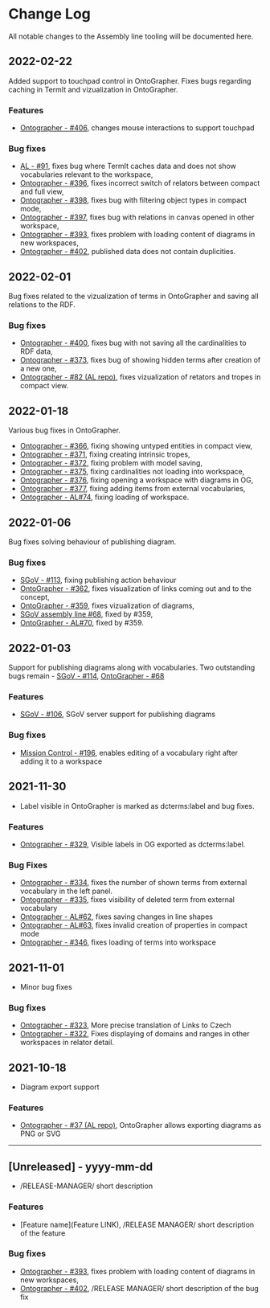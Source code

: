 
# Change Log
All notable changes to the Assembly line tooling will be documented here.

## 2022-02-22
Added support to touchpad control in OntoGrapher. Fixes bugs regarding caching in TermIt and vizualization in OntoGrapher.

### Features
- [Ontographer - #406](https://github.com/opendata-mvcr/ontoGrapher/issues/406), changes mouse interactions to support touchpad
 
### Bug fixes
- [AL - #91](https://github.com/opendata-mvcr/sgov-assembly-line/issues/91), fixes bug where TermIt caches data and does not show vocabularies relevant to the workspace,
- [Ontographer - #396](https://github.com/opendata-mvcr/ontoGrapher/issues/396), fixes incorrect switch of relators between compact and full view,
- [Ontographer - #398](https://github.com/opendata-mvcr/ontoGrapher/issues/398), fixes bug with filtering object types in compact mode,
- [Ontographer - #397](https://github.com/opendata-mvcr/ontoGrapher/issues/397), fixes bug with relations in canvas opened in other workspace,
- [Ontographer - #393](https://github.com/opendata-mvcr/ontoGrapher/issues/393), fixes problem with loading content of diagrams in new workspaces,
- [Ontographer - #402](https://github.com/opendata-mvcr/ontoGrapher/issues/402), published data does not contain duplicities.

## 2022-02-01
Bug fixes related to the vizualization of terms in OntoGrapher and saving all relations to the RDF.

### Bug fixes
- [Ontographer - #400](https://github.com/opendata-mvcr/ontoGrapher/issues/400), fixes bug with not saving all the cardinalities to RDF data,
- [Ontographer - #373](https://github.com/opendata-mvcr/ontoGrapher/issues/373), fixes bug of showing hidden terms after creation of a new one,
- [Ontographer - #82 (AL repo)](https://github.com/opendata-mvcr/sgov-assembly-line/issues/82), fixes vizualization of retators and tropes in compact view.


## 2022-01-18
Various bug fixes in OntoGrapher.

- [Ontographer - #366](https://github.com/opendata-mvcr/ontoGrapher/issues/366), fixing showing untyped entities in compact view,
- [Ontographer - #371](https://github.com/opendata-mvcr/ontoGrapher/issues/371), fixing creating intrinsic tropes,
- [Ontographer - #372](https://github.com/opendata-mvcr/ontoGrapher/issues/372), fixing problem with model saving,
- [Ontographer - #375](https://github.com/opendata-mvcr/ontoGrapher/issues/375), fixing cardinalities not loading into workspace,
- [Ontographer - #376](https://github.com/opendata-mvcr/ontoGrapher/issues/376), fixing opening a workspace with diagrams in OG,
- [Ontographer - #377](https://github.com/opendata-mvcr/ontoGrapher/issues/377), fixing adding items from external vocabularies,
- [Ontographer - AL#74](https://github.com/opendata-mvcr/sgov-assembly-line/issues/74), fixing loading of workspace.

## 2022-01-06
Bug fixes solving behaviour of publishing diagram.

### Bug fixes
- [SGoV - #113](https://github.com/opendata-mvcr/sgov/issues/114), fixing publishing action behaviour
- [OntoGrapher - #362](https://github.com/opendata-mvcr/ontoGrapher/issues/362), fixes visualization of links coming out and to the concept,
- [OntoGrapher - #359](https://github.com/opendata-mvcr/ontoGrapher/issues/359/), fixes vizualization of diagrams,
- [SGoV assembly line #68](https://github.com/opendata-mvcr/sgov-assembly-line/issues/68), fixed by #359,
- [OntoGrapher - AL#70](https://github.com/opendata-mvcr/sgov-assembly-line/issues/70), fixed by #359.


## 2022-01-03
Support for publishing diagrams along with vocabularies. Two outstanding bugs remain - [SGoV - #114](https://github.com/opendata-mvcr/sgov/issues/114), [OntoGrapher - #68](https://github.com/opendata-mvcr/sgov-assembly-line/issues/68)

### Features
- [SGoV - #106](https://github.com/opendata-mvcr/sgov/issues/106), SGoV server support for publishing diagrams
 
### Bug fixes
- [Mission Control - #196](https://github.com/opendata-mvcr/mission-control/issues/196), enables editing of a vocabulary right after adding it to a workspace

## 2021-11-30
- Label visible in OntoGrapher is marked as dcterms:label and bug fixes.

### Features
- [Ontographer - #329](https://github.com/opendata-mvcr/ontoGrapher/issues/329), Visible labels in OG exported as dcterms:label.

### Bug Fixes
- [Ontographer - #334](https://github.com/opendata-mvcr/ontoGrapher/issues/334), fixes the number of shown terms from external vocabulary in the left panel.
- [Ontographer - #335](https://github.com/opendata-mvcr/ontoGrapher/issues/334), fixes visibility of deleted term from external vocabulary
- [Ontographer - AL#62](https://github.com/opendata-mvcr/sgov-assembly-line/issues/62), fixes saving changes in line shapes
- [Ontographer - AL#63](https://github.com/opendata-mvcr/sgov-assembly-line/issues/63), fixes invalid creation of properties in compact mode
- [Ontographer - #346](https://github.com/opendata-mvcr/ontoGrapher/issues/346), fixes loading of terms into workspace


## 2021-11-01
- Minor bug fixes 

### Bug fixes
- [Ontographer - #323](https://github.com/opendata-mvcr/ontoGrapher/issues/323), More precise translation of Links to Czech
- [Ontographer - #322](https://github.com/opendata-mvcr/ontoGrapher/issues/322), Fixes displaying of domains and ranges in other workspaces in relator detail.

## 2021-10-18
- Diagram export support

### Features
- [Ontographer - #37 (AL repo)](https://github.com/opendata-mvcr/sgov-assembly-line/issues/37), OntoGrapher allows exporting diagrams as PNG or SVG

---

## [Unreleased] - yyyy-mm-dd
- /RELEASE-MANAGER/ short description

### Features
- [Feature name](Feature LINK), /RELEASE MANAGER/ short description of the feature
 
### Bug fixes
- [Ontographer - #393](https://github.com/opendata-mvcr/ontoGrapher/issues/393), fixes problem with loading content of diagrams in new workspaces,
- [Ontographer - #402](https://github.com/opendata-mvcr/ontoGrapher/issues/393), /RELEASE MANAGER/ short description of the bug fix

